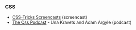 ### CSS

* [CSS-Tricks Screencasts](https://css-tricks.com/video-screencasts/) (screencast)
* [The Css Podcast](https://thecsspodcast.libsyn.com) - Una Kravets and Adam Argyle (podcast)

